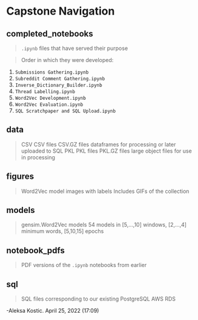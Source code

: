 # Capstone Navigation

## completed_notebooks

> ```.ipynb``` files that have served their purpose

> Order in which they were developed:
  1. ```Submissions Gathering.ipynb```
  2. ```Subreddit Comment Gathering.ipynb```
  3. ```Inverse_Dictionary_Builder.ipynb```
  4. ```Thread Labelling.ipynb```
  5. ```Word2Vec Development.ipynb```
  6. ```Word2Vec Evaluation.ipynb```
  7. ```SQL Scratchpaper and SQL Upload.ipynb```

## data

> CSV
  > CSV files
  > CSV.GZ files
  > dataframes for processing or later uploaded to SQL
> PKL
  > PKL files
  > PKL.GZ files
  > large object files for use in processing

## figures

> Word2Vec model images with labels
> Includes GIFs of the collection

## models

> gensim.Word2Vec models 
>   54 models in [5,...,10] windows, [2,...,4] minimum words, [5,10,15] epochs

## notebook_pdfs

> PDF versions of the ```.ipynb``` notebooks from earlier

## sql

> SQL files corresponding to our existing PostgreSQL AWS RDS


-Aleksa Kostic. April 25, 2022 (17:09)
